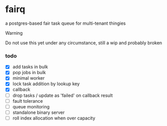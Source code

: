 # fairq

a postgres-based fair task queue for multi-tenant thingies

> [!WARNING]  
> Do not use this yet under any circumstance, still a wip and probably broken

### todo

- [x] add tasks in bulk
- [x] pop jobs in bulk
- [x] minimal worker
- [x] lock task addition by lookup key
- [x] callback
- [ ] drop tasks / update as 'failed' on callback result
- [ ] fault tolerance
- [ ] queue monitoring
- [ ] standalone binary server
- [ ] roll index allocation when over capacity
